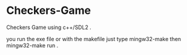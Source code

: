 # Checkers-Game
Checkers Game using c++/SDL2 .

you run the exe file or with the makefile just type mingw32-make then mingw32-make run . 
